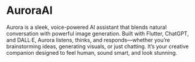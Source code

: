 # AuroraAI
Aurora is a sleek, voice-powered AI assistant that blends natural conversation with powerful image generation. Built with Flutter, ChatGPT, and DALL·E, Aurora listens, thinks, and responds—whether you’re brainstorming ideas, generating visuals, or just chatting. It’s your creative companion designed to feel human, sound smart, and look stunning.
